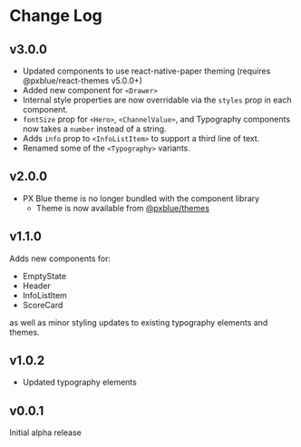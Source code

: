 # Change Log

## v3.0.0
- Updated components to use react-native-paper theming (requires @pxblue/react-themes v5.0.0+)
- Added new component for `<Drawer>`
- Internal style properties are now overridable via the `styles` prop in each component.
- `fontSize` prop for `<Hero>`, `<ChannelValue>`, and Typography components now takes a `number` instead of a string.
- Adds `info` prop to `<InfoListItem>` to support a third line of text.
- Renamed some of the `<Typography>` variants.

## v2.0.0
- PX Blue theme is no longer bundled with the component library
    - Theme is now available from [@pxblue/themes](https://www.npmjs.com/package/@pxblue/themes)

## v1.1.0
Adds new components for:
- EmptyState
- Header
- InfoListItem
- ScoreCard

as well as minor styling updates to existing typography elements and themes.

## v1.0.2
- Updated typography elements

## v0.0.1
Initial alpha release
